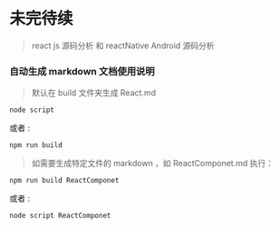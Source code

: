 # 未完待续
> react js 源码分析 和 reactNative Android 源码分析

### 自动生成 markdown 文档使用说明
>默认在 build 文件夹生成 React.md
```shell
node script
```
或者 :

```shell
npm run build 
```
>如需要生成特定文件的 markdown ，如 ReactComponet.md 执行：

```shell
npm run build ReactComponet 
```
或者 :
```shell
node script ReactComponet
```
